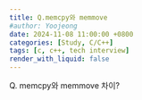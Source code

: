 ```yaml
---
title: Q.memcpy와 memmove
#author: Yoojeong
date: 2024-11-08 11:00:00 +0800
categories: [Study, C/C++]
tags: [c, c++, tech interview]
render_with_liquid: false
---
```



Q. memcpy와 memmove 차이?    